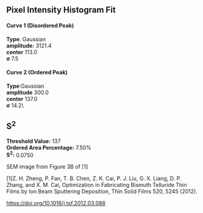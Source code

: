 ## Pixel Intensity Histogram Fit

#### Curve 1 (Disordered Peak)
**Type**: Gaussian\
**amplitude:** 3121.4\
**center** 113.0\
**σ** 7.5


#### Curve 2 (Ordered Peak)
**Type**:Gaussian\
**amplitude** 300.0\
**center** 137.0\
**σ** 14.2\


## S<sup>2</sup>
**Threshold Value:** 137\
**Ordered Area Percentage:** 7.50%\
**S<sup>2</sup>:** 0.0750





SEM image from Figure 3B of [1]

[1]Z. H. Zheng, P. Fan, T. B. Chen, Z. K. Cai, P. J. Liu, G. X. Liang, D. P. Zhang, and X. M. Cai, Optimization in Fabricating Bismuth Telluride Thin Films by Ion Beam Sputtering Deposition, Thin Solid Films 520, 5245 (2012).

https://doi.org/10.1016/j.tsf.2012.03.086